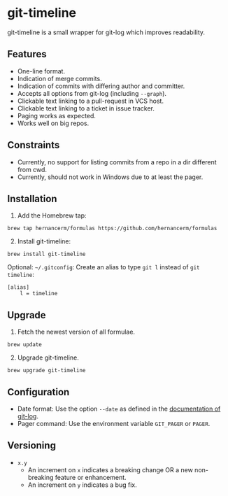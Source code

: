 # git-timeline

git-timeline is a small wrapper for git-log which improves readability.

## Features

- One-line format.
- Indication of merge commits.
- Indication of commits with differing author and committer.
- Accepts all options from git-log (including `--graph`).
- Clickable text linking to a pull-request in VCS host.
- Clickable text linking to a ticket in issue tracker.
- Paging works as expected.
- Works well on big repos.

## Constraints

- Currently, no support for listing commits from a repo in a dir different from cwd.
- Currently, should not work in Windows due to at least the pager.

## Installation

1. Add the Homebrew tap:

```text
brew tap hernancerm/formulas https://github.com/hernancerm/formulas
```

2. Install git-timeline:

```text
brew install git-timeline
```

Optional: `~/.gitconfig`: Create an alias to type `git l` instead of `git timeline`:

```text
[alias]
    l = timeline
```

## Upgrade

1. Fetch the newest version of all formulae.

```text
brew update
```

2. Upgrade git-timeline.

```text
brew upgrade git-timeline
```

## Configuration

- Date format: Use the option `--date` as defined in the
  [documentation of git-log](https://git-scm.com/docs/git-log#Documentation/git-log.txt---dateformat).
- Pager command: Use the environment variable `GIT_PAGER` or `PAGER`.

## Versioning

- `x.y`
  - An increment on `x` indicates a breaking change OR a new non-breaking feature or enhancement.
  - An increment on `y` indicates a bug fix.
